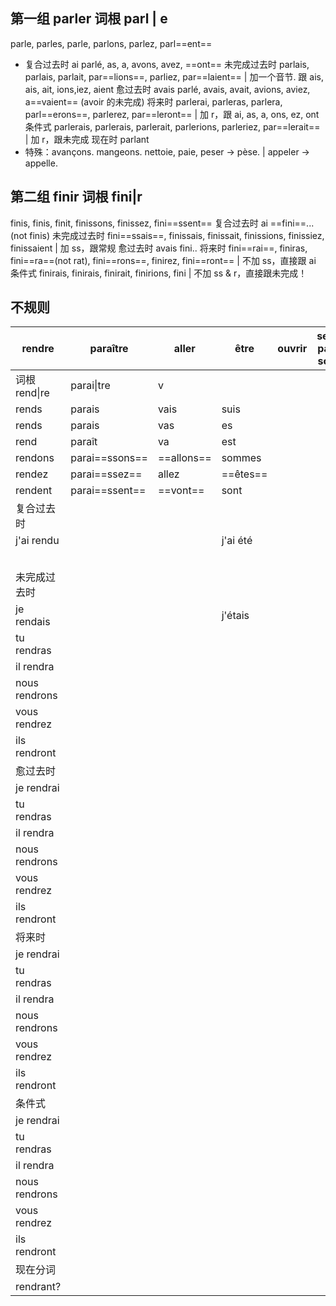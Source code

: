 
## 第一组 parler 词根 parl | e
parle, parles, parle, parlons, parlez, parl==ent==
- 复合过去时 ai parlé, as, a, avons, avez, ==ont==
未完成过去时 parlais, parlais, parlait, par==lions==, parliez, par==laient== | 加一个音节. 跟 ais, ais, ait, ions,iez, aient
愈过去时 avais parlé, avais, avait, avions, aviez, a==vaient== (avoir 的未完成)
将来时 parlerai, parleras, parlera, parl==erons==, parlerez, par==leront== | 加 r，跟 ai, as, a, ons, ez, ont
条件式 parlerais, parlerais, parlerait, parlerions, parleriez, par==lerait== | 加 r，跟未完成
现在时 parlant
- 特殊：avançons. mangeons. nettoie, paie, peser -> pèse. | appeler -> appelle.
## 第二组 finir 词根 fini|r
finis, finis, finit, finissons, finissez, fini==ssent==
复合过去时 ai ==fini==... (not finis)
未完成过去时 fini==ssais==, finissais, finissait, finissions, finissiez, finissaient | 加 ss，跟常规
愈过去时 avais fini..
将来时 fini==rai==, finiras, fini==ra==(not rat), fini==rons==, finirez, fini==ront== | 不加 ss，直接跟 ai
条件式 finirais, finirais, finirait, finirions, fini | 不加 ss & r，直接跟未完成！
## 不规则

| rendre        | paraître       | aller      | être     | ouvrir | sentir partir sortir | dormir | venir | pouvoir | faire | boire | rire | vivre |
| ------------- | -------------- | ---------- | -------- | ------ | -------------------- | ------ | ----- | ------- | ----- | ----- | ---- | ----- |
| 词根 rend\|re   | parai\|tre     | v          |          |        |                      |        |       |         |       |       |      |       |
| rends         | parais         | vais       | suis     |        |                      |        |       |         |       |       |      |       |
| rends         | parais         | vas        | es       |        |                      |        |       |         |       |       |      |       |
| rend          | paraît         | va         | est      |        |                      |        |       |         |       |       |      |       |
| rendons       | parai==ssons== | ==allons== | sommes   |        |                      |        |       |         |       |       |      |       |
| rendez        | parai==ssez==  | allez      | ==êtes== |        |                      |        |       |         |       |       |      |       |
| rendent       | parai==ssent== | ==vont==   | sont     |        |                      |        |       |         |       |       |      |       |
| 复合过去时         |                |            |          |        |                      |        |       |         |       |       |      |       |
| j'ai rendu    |                |            | j'ai été |        |                      |        |       |         |       |       |      |       |
|               |                |            |          |        |                      |        |       |         |       |       |      |       |
|               |                |            |          |        |                      |        |       |         |       |       |      |       |
|               |                |            |          |        |                      |        |       |         |       |       |      |       |
|               |                |            |          |        |                      |        |       |         |       |       |      |       |
|               |                |            |          |        |                      |        |       |         |       |       |      |       |
| 未完成过去时        |                |            |          |        |                      |        |       |         |       |       |      |       |
| je rendais    |                |            | j'étais  |        |                      |        |       |         |       |       |      |       |
| tu rendras    |                |            |          |        |                      |        |       |         |       |       |      |       |
| il rendra     |                |            |          |        |                      |        |       |         |       |       |      |       |
| nous rendrons |                |            |          |        |                      |        |       |         |       |       |      |       |
| vous rendrez  |                |            |          |        |                      |        |       |         |       |       |      |       |
| ils rendront  |                |            |          |        |                      |        |       |         |       |       |      |       |
| 愈过去时          |                |            |          |        |                      |        |       |         |       |       |      |       |
| je rendrai    |                |            |          |        |                      |        |       |         |       |       |      |       |
| tu rendras    |                |            |          |        |                      |        |       |         |       |       |      |       |
| il rendra     |                |            |          |        |                      |        |       |         |       |       |      |       |
| nous rendrons |                |            |          |        |                      |        |       |         |       |       |      |       |
| vous rendrez  |                |            |          |        |                      |        |       |         |       |       |      |       |
| ils rendront  |                |            |          |        |                      |        |       |         |       |       |      |       |
| 将来时           |                |            |          |        |                      |        |       |         |       |       |      |       |
| je rendrai    |                |            |          |        |                      |        |       |         |       |       |      |       |
| tu rendras    |                |            |          |        |                      |        |       |         |       |       |      |       |
| il rendra     |                |            |          |        |                      |        |       |         |       |       |      |       |
| nous rendrons |                |            |          |        |                      |        |       |         |       |       |      |       |
| vous rendrez  |                |            |          |        |                      |        |       |         |       |       |      |       |
| ils rendront  |                |            |          |        |                      |        |       |         |       |       |      |       |
| 条件式           |                |            |          |        |                      |        |       |         |       |       |      |       |
| je rendrai    |                |            |          |        |                      |        |       |         |       |       |      |       |
| tu rendras    |                |            |          |        |                      |        |       |         |       |       |      |       |
| il rendra     |                |            |          |        |                      |        |       |         |       |       |      |       |
| nous rendrons |                |            |          |        |                      |        |       |         |       |       |      |       |
| vous rendrez  |                |            |          |        |                      |        |       |         |       |       |      |       |
| ils rendront  |                |            |          |        |                      |        |       |         |       |       |      |       |
| 现在分词          |                |            |          |        |                      |        |       |         |       |       |      |       |
| rendrant?     |                |            |          |        |                      |        |       |         |       |       |      |       |

